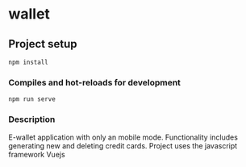 # wallet

## Project setup
```
npm install
```

### Compiles and hot-reloads for development
```
npm run serve
```
### Description
E-wallet application with only an mobile mode. Functionality includes generating new and deleting credit cards. 
Project uses the javascript framework Vuejs
